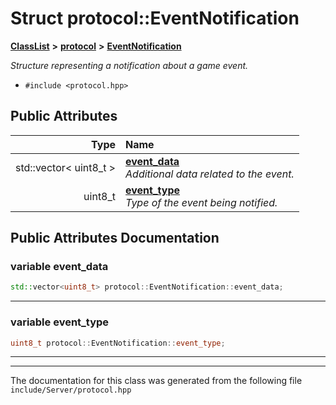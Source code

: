 

# Struct protocol::EventNotification



[**ClassList**](annotated.md) **>** [**protocol**](namespaceprotocol.md) **>** [**EventNotification**](structprotocol_1_1EventNotification.md)



_Structure representing a notification about a game event._ 

* `#include <protocol.hpp>`





















## Public Attributes

| Type | Name |
| ---: | :--- |
|  std::vector&lt; uint8\_t &gt; | [**event\_data**](#variable-event_data)  <br>_Additional data related to the event._  |
|  uint8\_t | [**event\_type**](#variable-event_type)  <br>_Type of the event being notified._  |












































## Public Attributes Documentation




### variable event\_data 

```C++
std::vector<uint8_t> protocol::EventNotification::event_data;
```




<hr>



### variable event\_type 

```C++
uint8_t protocol::EventNotification::event_type;
```




<hr>

------------------------------
The documentation for this class was generated from the following file `include/Server/protocol.hpp`

